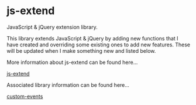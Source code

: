 js-extend
=

JavaScript & jQuery extension library.

This library extends JavaScript & jQuery by adding new functions that I have created and overriding some existing ones to add new features.  These will be updated when I make something new and listed below.

More information about js-extend can be found here...

[js-extend](js-extend.md)

Associated library information can be found here...

[custom-events](custom-events.md)

